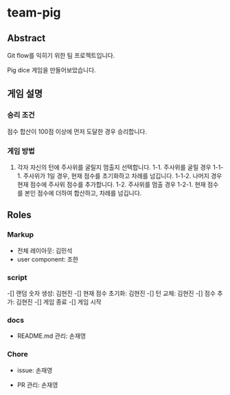 # team-pig

## Abstract

Git flow를 익히기 위한 팀 프로젝트입니다.

Pig dice 게임을 만들어보았습니다.

## 게임 설명

### 승리 조건

점수 합산이 100점 이상에 먼저 도달한  경우 승리합니다.

### 게임 방법

1. 각자 자신의 턴에 주사위를 굴릴지 멈출지 선택합니다.
	1-1. 주사위를 굴릴 경우
		1-1-1. 주사위가 1일 경우, 현재 점수를 초기화하고 차례를 넘깁니다.
		1-1-2. 나머지 경우 현재 점수에 주사위 점수를 추가합니다.
	1-2. 주사위를 멈출 경우
		1-2-1. 현재 점수를 본인 점수에 더하여 합산하고, 차례를 넘깁니다.


## Roles

### Markup

- 전체 레이아웃: 김민석
- user component: 조한

### script

-[] 랜덤 숫자 생성: 김현진
-[] 현재 점수 초기화: 김현진
-[] 턴 교체: 김현진
-[] 점수 추가: 김현진
-[] 게임 종료
-[] 게임 시작

### docs

- README.md 관리: 손재영

### Chore

- issue: 손재영

- PR 관리: 손재영
